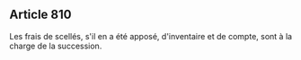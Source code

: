 Article 810
----
Les frais de scellés, s'il en a été apposé, d'inventaire et de compte, sont à la
charge de la succession.
